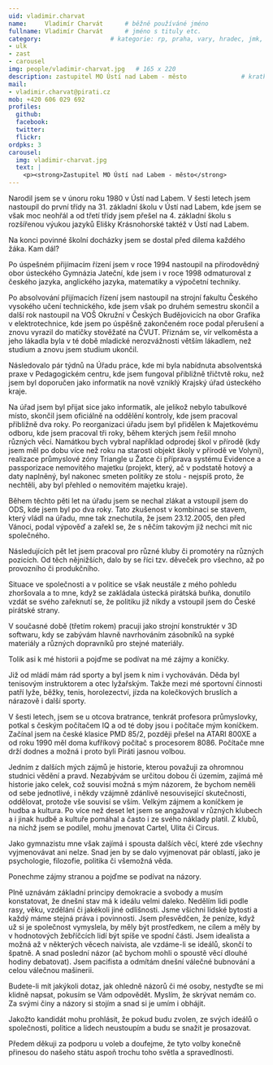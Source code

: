 ```yaml
---
uid: vladimir.charvat
name:     Vladimír Charvát	  	# běžně používáné jméno
fullname: Vladimír Charvát	  	# jméno s tituly etc.
category:                 	# kategorie: rp, praha, vary, hradec, jmk, senat
- ulk
- zast
- carousel
img: people/vladimir-charvat.jpg   # 165 x 220
description: zastupitel MO Ústí nad Labem - město            	# kratký popis, max 160 znaků
mail:
- vladimir.charvat@pirati.cz
mob: +420 606 029 692 
profiles:
  github: 
  facebook: 
  twitter: 
  flickr:
ordpks: 3
carousel:
  img: vladimir-charvat.jpg
  text: |
    <p><strong>Zastupitel MO Ústí nad Labem - město</strong>
---
```

 Narodil jsem se v únoru roku 1980 v Ústí nad Labem. V šesti letech jsem nastoupil do první třídy na 31. základní školu v Ústí nad Labem, kde jsem se však moc neohřál a od třetí třídy jsem přešel na 4. základní školu s rozšířenou výukou jazyků Elišky Krásnohorské taktéž v Ústí nad Labem.

Na konci povinné školní docházky jsem se dostal před dilema každého žáka. Kam dál?

Po úspešném přijímacím řízení jsem v roce 1994 nastoupil na přírodovědný obor ústeckého Gymnázia Jateční, kde jsem i v roce 1998 odmaturoval z českého jazyka, anglického jazyka, matematiky a výpočetní techniky.

Po absolvování přijímacích řízení jsem nastoupil na strojní fakultu Českého vysokého učení technického, kde jsem však po druhém semestru skončil a další rok nastoupil na VOŠ Okružní v Českých Budějovicích na obor Grafika v elektrotechnice, kde jsem po úspěšně zakončeném roce podal přerušení a znovu vyrazil do matičky stověžaté na ČVUT. Přiznám se, vír velkoměsta a jeho lákadla byla v té době mladické nerozvážnosti větším lákadlem, než studium a znovu jsem studium ukončil.

Následovalo pár týdnů na Úřadu práce, kde mi byla nabídnuta absolventská praxe v Pedagogickém centru, kde jsem fungoval přibližně třičtvtě roku, než jsem byl doporučen jako informatik na nově vzniklý Krajský úřad ústeckého kraje.

Na úřad jsem byl přijat sice jako informatik, ale jelikož nebylo tabulkové místo, skončil jsem oficiálně na oddělění kontroly, kde jsem pracoval přibližně dva roky. Po reorganizaci úřadu jsem byl přidělen k Majetkovému odboru, kde jsem pracoval tři roky, během kterých jsem řešil mnoho různých věcí. Namátkou bych vybral například odprodej škol v přírodě (kdy jsem měl po dobu více než roku na starosti objekt školy v přírodě ve Volyni), realizace průmyslové zóny Triangle u Žatce či příprava systému Evidence a passporizace nemovitého majetku (projekt, který, ač v podstatě hotový a daty naplněný, byl nakonec smeten politiky ze stolu - nejspíš proto, že nechtěli, aby byl přehled o nemovitém majetku kraje).

Během těchto pěti let na úřadu jsem se nechal zlákat a vstoupil jsem do ODS, kde jsem byl po dva roky. Tato zkušenost v kombinaci se stavem, který vládl na úřadu, mne tak znechutila, že jsem 23.12.2005, den před Vánoci, podal výpověď a zařekl se, že s něčím takovým již nechci mít nic společného.

Následujících pět let jsem pracoval pro různé kluby či promotéry na různých pozicích. Od těch nějnižších, dalo by se říci tzv. děveček pro všechno, až po provozního či produkčního.

Situace ve společnosti a v politice se však neustále z mého pohledu zhoršovala a to mne, když se zakládala ústecká pirátská buňka, donutilo vzdát se svého zařeknutí se, že politiku již nikdy a vstoupil jsem do České pirátské strany.

V současné době (třetím rokem) pracuji jako strojní konstruktér v 3D softwaru, kdy se zabývám hlavně navrhováním zásobníků na sypké materiály a různých dopravníků pro stejné materiály.

Tolik asi k mé historii a pojďme se podívat na mé zájmy a koníčky.

Již od mládí mám rád sporty a byl jsem k nim i vychováván. Děda byl tenisovým instruktorem a otec lyžařským. Takže mezi mé sportovní činnosti patří lyže, běžky, tenis, horolezectví, jízda na kolečkových bruslích a nárazově i další sporty.

V šesti letech, jsem se u otcova bratrance, tenkrát profesora průmyslovky, potkal s českým počítačem IQ a od té doby jsou i počítače mým koníčkem. Začínal jsem na české klasice PMD 85/2, později přešel na ATARI 800XE a od roku 1990 měl doma kufříkový počítač s procesorem 8086. Počítače mne drží dodnes a možná i proto byli Piráti jasnou volbou.

Jedním z dalších mých zájmů je historie, kterou považuji za ohromnou studnici vědění a pravd. Nezabývám se určitou dobou či územím, zajímá mě historie jako celek, což souvisí možná s mým názorem, že bychom neměli od sebe jednotlivé, i někdy vzájmně zdánlivě nesouvisející skutečnosti, oddělovat, protože vše souvisí se vším. Velkým zájmem a koníčkem je hudba a kultura. Po více než deset let jsem se angažoval v různých klubech a i jinak hudbě a kultuře pomáhal a často i ze svého náklady platil. Z klubů, na nichž jsem se podílel, mohu jmenovat Cartel, Ulita či Circus.

Jako gymnazistu mne však zajímá i spousta dalších věcí, které zde všechny vyjmenovávat ani nelze. Snad jen by se dalo vyjmenovat pár oblastí, jako je psychologie, filozofie, politika či všemožná věda.

Ponechme zájmy stranou a pojďme se podívat na názory.

Plně uznávám základní principy demokracie a svobody a musím konstatovat, že dnešní stav má k ideálu velmi daleko. Nedělím lidi podle rasy, věku, vzdělání či jakékoli jiné odlišnosti. Jsme všichni lidské bytosti a každý máme stejná práva i povinnosti. Jsem přesvědčen, že peníze, když už si je společnost vymyslela, by měly být prostředkem, ne cílem a měly by v hodnotových žebříčcích lidí být spíše ve spodní části. Jsem idealista a možná až v některých věcech naivista, ale vzdáme-li se ideálů, skončí to špatně. A snad poslední názor (ač bychom mohli o spoustě věcí dlouhé hodiny debatovat). Jsem pacifista a odmítám dnešní válečné bubnování a celou válečnou mašinerii.

Budete-li mít jakýkoli dotaz, jak ohledně názorů či mé osoby, nestyďte se mi klidně napsat, pokusím se Vám odpovědět. Myslím, že skrývat nemám co. Za svými činy a názory si stojím a snad si je umím i obhájit.

Jakožto kandidát mohu prohlásit, že pokud budu zvolen, ze svých ideálů o společnosti, politice a lidech neustoupím a budu se snažit je prosazovat.

Předem děkuji za podporu u voleb a doufejme, že tyto volby konečně přinesou do našeho státu aspoň trochu toho světla a spravedlnosti.
